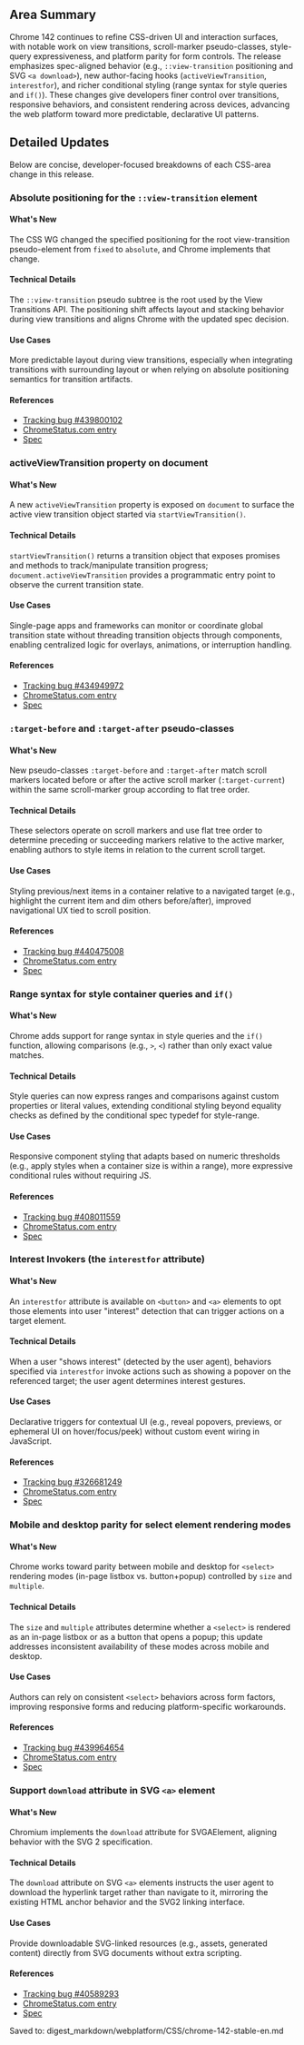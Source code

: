 ## Area Summary

Chrome 142 continues to refine CSS-driven UI and interaction surfaces, with notable work on view transitions, scroll-marker pseudo-classes, style-query expressiveness, and platform parity for form controls. The release emphasizes spec-aligned behavior (e.g., `::view-transition` positioning and SVG `<a download>`), new author-facing hooks (`activeViewTransition`, `interestfor`), and richer conditional styling (range syntax for style queries and `if()`). These changes give developers finer control over transitions, responsive behaviors, and consistent rendering across devices, advancing the web platform toward more predictable, declarative UI patterns.

## Detailed Updates

Below are concise, developer-focused breakdowns of each CSS-area change in this release.

### Absolute positioning for the `::view-transition` element

#### What's New
The CSS WG changed the specified positioning for the root view-transition pseudo-element from `fixed` to `absolute`, and Chrome implements that change.

#### Technical Details
The `::view-transition` pseudo subtree is the root used by the View Transitions API. The positioning shift affects layout and stacking behavior during view transitions and aligns Chrome with the updated spec decision.

#### Use Cases
More predictable layout during view transitions, especially when integrating transitions with surrounding layout or when relying on absolute positioning semantics for transition artifacts.

#### References
- [Tracking bug #439800102](https://issues.chromium.org/issues/439800102)  
- [ChromeStatus.com entry](https://chromestatus.com/feature/6155213736116224)  
- [Spec](https://github.com/w3c/csswg-drafts/issues/12116)

### activeViewTransition property on document

#### What's New
A new `activeViewTransition` property is exposed on `document` to surface the active view transition object started via `startViewTransition()`.

#### Technical Details
`startViewTransition()` returns a transition object that exposes promises and methods to track/manipulate transition progress; `document.activeViewTransition` provides a programmatic entry point to observe the current transition state.

#### Use Cases
Single-page apps and frameworks can monitor or coordinate global transition state without threading transition objects through components, enabling centralized logic for overlays, animations, or interruption handling.

#### References
- [Tracking bug #434949972](https://issues.chromium.org/issues/434949972)  
- [ChromeStatus.com entry](https://chromestatus.com/feature/5067126381215744)  
- [Spec](https://drafts.csswg.org/css-view-transitions-2)

### `:target-before` and `:target-after` pseudo-classes

#### What's New
New pseudo-classes `:target-before` and `:target-after` match scroll markers located before or after the active scroll marker (`:target-current`) within the same scroll-marker group according to flat tree order.

#### Technical Details
These selectors operate on scroll markers and use flat tree order to determine preceding or succeeding markers relative to the active marker, enabling authors to style items in relation to the current scroll target.

#### Use Cases
Styling previous/next items in a container relative to a navigated target (e.g., highlight the current item and dim others before/after), improved navigational UX tied to scroll position.

#### References
- [Tracking bug #440475008](https://issues.chromium.org/issues/440475008)  
- [ChromeStatus.com entry](https://chromestatus.com/feature/5120827674722304)  
- [Spec](https://drafts.csswg.org/css-overflow-5/#active-before-after-scroll-markers)

### Range syntax for style container queries and `if()`

#### What's New
Chrome adds support for range syntax in style queries and the `if()` function, allowing comparisons (e.g., `>`, `<`) rather than only exact value matches.

#### Technical Details
Style queries can now express ranges and comparisons against custom properties or literal values, extending conditional styling beyond equality checks as defined by the conditional spec typedef for style-range.

#### Use Cases
Responsive component styling that adapts based on numeric thresholds (e.g., apply styles when a container size is within a range), more expressive conditional rules without requiring JS.

#### References
- [Tracking bug #408011559](https://issues.chromium.org/issues/408011559)  
- [ChromeStatus.com entry](https://chromestatus.com/feature/5184992749289472)  
- [Spec](https://drafts.csswg.org/css-conditional-5/#typedef-style-range)

### Interest Invokers (the `interestfor` attribute)

#### What's New
An `interestfor` attribute is available on `<button>` and `<a>` elements to opt those elements into user "interest" detection that can trigger actions on a target element.

#### Technical Details
When a user "shows interest" (detected by the user agent), behaviors specified via `interestfor` invoke actions such as showing a popover on the referenced target; the user agent determines interest gestures.

#### Use Cases
Declarative triggers for contextual UI (e.g., reveal popovers, previews, or ephemeral UI on hover/focus/peek) without custom event wiring in JavaScript.

#### References
- [Tracking bug #326681249](https://issues.chromium.org/issues/326681249)  
- [ChromeStatus.com entry](https://chromestatus.com/feature/4530756656562176)  
- [Spec](https://github.com/whatwg/html/pull/11006)

### Mobile and desktop parity for select element rendering modes

#### What's New
Chrome works toward parity between mobile and desktop for `<select>` rendering modes (in-page listbox vs. button+popup) controlled by `size` and `multiple`.

#### Technical Details
The `size` and `multiple` attributes determine whether a `<select>` is rendered as an in-page listbox or as a button that opens a popup; this update addresses inconsistent availability of these modes across mobile and desktop.

#### Use Cases
Authors can rely on consistent `<select>` behaviors across form factors, improving responsive forms and reducing platform-specific workarounds.

#### References
- [Tracking bug #439964654](https://issues.chromium.org/issues/439964654)  
- [ChromeStatus.com entry](https://chromestatus.com/feature/5412736871825408)  
- [Spec](https://github.com/whatwg/html/pull/11460)

### Support `download` attribute in SVG `<a>` element

#### What's New
Chromium implements the `download` attribute for SVGAElement, aligning behavior with the SVG 2 specification.

#### Technical Details
The `download` attribute on SVG `<a>` elements instructs the user agent to download the hyperlink target rather than navigate to it, mirroring the existing HTML anchor behavior and the SVG2 linking interface.

#### Use Cases
Provide downloadable SVG-linked resources (e.g., assets, generated content) directly from SVG documents without extra scripting.

#### References
- [Tracking bug #40589293](https://issues.chromium.org/issues/40589293)  
- [ChromeStatus.com entry](https://chromestatus.com/feature/6265596395913216)  
- [Spec](https://svgwg.org/svg2-draft/linking.html#InterfaceSVGAElement)

Saved to: digest_markdown/webplatform/CSS/chrome-142-stable-en.md